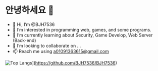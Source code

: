 # 안녕하세요 👋

- 👋 Hi, I’m @BJH7536
- 👀 I’m interested in programming web, games, and some programs.
- 🌱 I’m currently learning about Security, Game Develop, Web Server (Back-end)
- 💞️ I’m looking to collaborate on ...
- 📫 Reach me using a01091363615@gmail.com

![Top Langs](https://github-readme-stats.vercel.app/api/top-langs/?username=BJH7536&langs_count=5&layout=compact&theme=white)](https://github.com/BJH7536/BJH7536)﻿


<!---
BJH7536/BJH7536 is a ✨ special ✨ repository because its `README.md` (this file) appears on your GitHub profile.
You can click the Preview link to take a look at your changes.
--->
